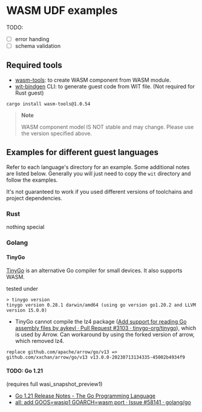 # WASM UDF examples

TODO:
- [ ] error handing
- [ ] schema validation

## Required tools

- [wasm-tools](https://github.com/bytecodealliance/wasm-tools): to create WASM component from WASM module.
- [wit-bindgen](https://github.com/bytecodealliance/wit-bindgen) CLI: to generate guest code from WIT file. (Not required for Rust guest)

```
cargo install wasm-tools@1.0.54
```

> **Note**
>
> WASM component model IS NOT stable and may change. Please use the version specified above.

## Examples for different guest languages

Refer to each language's directory for an example. Some additional notes are listed below.
Generally you will just need to copy the `wit` directory and follow the examples.

It's not guaranteed to work if you used different versions of toolchains and project dependencies.

### Rust

nothing special

### Golang

#### TinyGo

[TinyGo](https://tinygo.org/getting-started/install/) is an alternative Go compiler for small devices. It also supports WASM.

tested under
```
> tinygo version
tinygo version 0.28.1 darwin/amd64 (using go version go1.20.2 and LLVM version 15.0.0)
```

- TinyGo cannot compile the lz4 package ([Add support for reading Go assembly files by aykevl · Pull Request #3103 · tinygo-org/tinygo](https://github.com/tinygo-org/tinygo/pull/3103)), which is used by Arrow. Can workaround by using the forked version of arrow, which removed lz4.

```
replace github.com/apache/arrow/go/v13 => github.com/xxchan/arrow/go/v13 v13.0.0-20230713134335-45002b4934f9
```

#### TODO: Go 1.21

(requires full wasi_snapshot_preview1)
- [Go 1.21 Release Notes - The Go Programming Language](https://tip.golang.org/doc/go1.21)
- [all: add GOOS=wasip1 GOARCH=wasm port · Issue #58141 · golang/go](https://github.com/golang/go/issues/58141)
